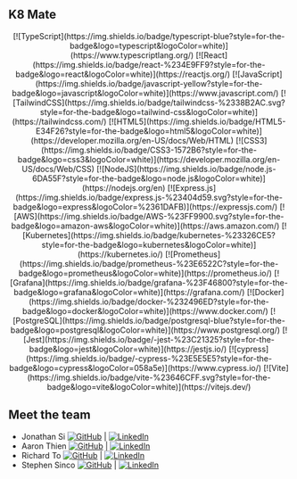 ## K8 Mate
<div align = "center">
[![TypeScript](https://img.shields.io/badge/typescript-blue?style=for-the-badge&logo=typescript&logoColor=white)](https://www.typescriptlang.org/)
[![React](https://img.shields.io/badge/react-%234E9FF9?style=for-the-badge&logo=react&logoColor=white)](https://reactjs.org/)
[![JavaScript](https://img.shields.io/badge/javascript-yellow?style=for-the-badge&logo=javascript&logoColor=white)](https://www.javascript.com/)
[![TailwindCSS](https://img.shields.io/badge/tailwindcss-%2338B2AC.svg?style=for-the-badge&logo=tailwind-css&logoColor=white)](https://tailwindcss.com/)
[![HTML5](https://img.shields.io/badge/HTML5-E34F26?style=for-the-badge&logo=html5&logoColor=white)](https://developer.mozilla.org/en-US/docs/Web/HTML)
[![CSS3](https://img.shields.io/badge/CSS3-1572B6?style=for-the-badge&logo=css3&logoColor=white)](https://developer.mozilla.org/en-US/docs/Web/CSS)
[![NodeJS](https://img.shields.io/badge/node.js-6DA55F?style=for-the-badge&logo=node.js&logoColor=white)](https://nodejs.org/en)
[![Express.js](https://img.shields.io/badge/express.js-%23404d59.svg?style=for-the-badge&logo=express&logoColor=%2361DAFB)](https://expressjs.com/)
[![AWS](https://img.shields.io/badge/AWS-%23FF9900.svg?style=for-the-badge&logo=amazon-aws&logoColor=white)](https://aws.amazon.com/)
[![Kubernetes](https://img.shields.io/badge/kubernetes-%23326CE5?style=for-the-badge&logo=kubernetes&logoColor=white)](https://kubernetes.io/)
[![Prometheus](https://img.shields.io/badge/prometheus-%23E6522C?style=for-the-badge&logo=prometheus&logoColor=white)](https://prometheus.io/)
[![Grafana](https://img.shields.io/badge/grafana-%23F46800?style=for-the-badge&logo=grafana&logoColor=white)](https://grafana.com/)
[![Docker](https://img.shields.io/badge/docker-%232496ED?style=for-the-badge&logo=docker&logoColor=white)](https://www.docker.com/)
[![PostgreSQL](https://img.shields.io/badge/postgresql-blue?style=for-the-badge&logo=postgresql&logoColor=white)](https://www.postgresql.org/)
[![Jest](https://img.shields.io/badge/-jest-%23C21325?style=for-the-badge&logo=jest&logoColor=white)](https://jestjs.io/)
[![cypress](https://img.shields.io/badge/-cypress-%23E5E5E5?style=for-the-badge&logo=cypress&logoColor=058a5e)](https://www.cypress.io/)
[![Vite](https://img.shields.io/badge/vite-%23646CFF.svg?style=for-the-badge&logo=vite&logoColor=white)](https://vitejs.dev/)

</div>


## Meet the team
- Jonathan Si [![GitHub](https://img.shields.io/badge/github-%23121011.svg?style=for-the-badge&logo=github&logoColor=white)](https://github.com/jon-si) | [![LinkedIn](https://img.shields.io/badge/linkedin-%230077B5.svg?style=for-the-badge&logo=linkedin&logoColor=white)](https://www.linkedin.com/in/jonathan-j-si/)
- Aaron Thien [![GitHub](https://img.shields.io/badge/github-%23121011.svg?style=for-the-badge&logo=github&logoColor=white)](https://github.com/aaronthien) | [![LinkedIn](https://img.shields.io/badge/linkedin-%230077B5.svg?style=for-the-badge&logo=linkedin&logoColor=white)](https://www.linkedin.com/in/aaronthien/)
- Richard To [![GitHub](https://img.shields.io/badge/github-%23121011.svg?style=for-the-badge&logo=github&logoColor=white)](https://github.com/rto24) | [![LinkedIn](https://img.shields.io/badge/linkedin-%230077B5.svg?style=for-the-badge&logo=linkedin&logoColor=white)](https://www.linkedin.com/in/richardto24/)
- Stephen Sinco [![GitHub](https://img.shields.io/badge/github-%23121011.svg?style=for-the-badge&logo=github&logoColor=white)](https://github.com/ssinco) | [![LinkedIn](https://img.shields.io/badge/linkedin-%230077B5.svg?style=for-the-badge&logo=linkedin&logoColor=white)](https://www.linkedin.com/in/stephen-sinco/)
